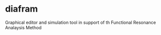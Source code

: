 # diafram
Graphical editor and simulation tool in support of th Functional Resonance Analaysis Method
